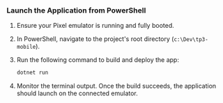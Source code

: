 ### Launch the Application from PowerShell

1. Ensure your Pixel emulator is running and fully booted.
2. In PowerShell, navigate to the project's root directory (`c:\Dev\tp3-mobile`).
3. Run the following command to build and deploy the app:

   ```powershell
   dotnet run
   ```

4. Monitor the terminal output. Once the build succeeds, the application should launch on the connected emulator.
